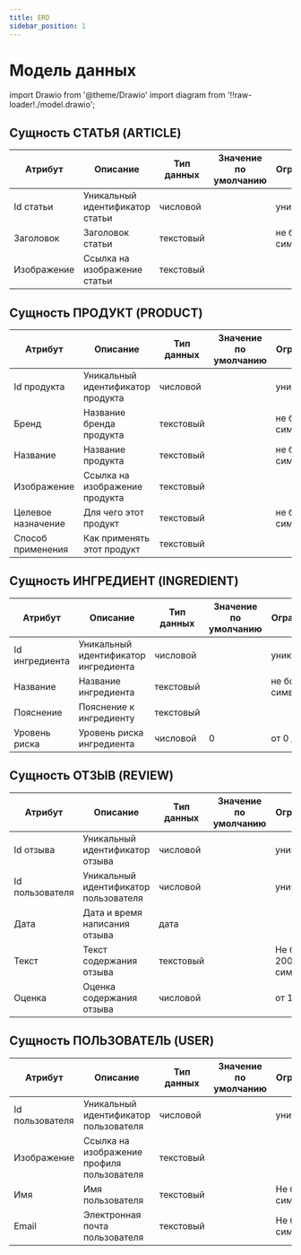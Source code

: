 ```yaml
---
title: ERD
sidebar_position: 1
---
```


# Модель данных

import Drawio from '@theme/Drawio'
import diagram from '!!raw-loader!./model.drawio';

<Drawio content={diagram} editable={false} />


## Сущность СТАТЬЯ (ARTICLE)

| Атрибут         | Описание                       | Тип данных | Значение по умолчанию | Ограничения             | Обязательность |
|------------------|--------------------------------|------------|------------------------|-------------------------|----------------|
| Id статьи       | Уникальный идентификатор статьи | числовой   |                        | уникальность            | Да             |
| Заголовок       | Заголовок статьи               | текстовый  |                        | не более 255 символов   | Да             |
| Изображение     | Ссылка на изображение статьи   | текстовый  |                        |                         | Нет            |

## Сущность ПРОДУКТ (PRODUCT)

| Атрибут            | Описание                       | Тип данных | Значение по умолчанию | Ограничения             | Обязательность |
|---------------------|--------------------------------|------------|------------------------|-------------------------|----------------|
| Id продукта        | Уникальный идентификатор продукта | числовой   |                        | уникальность            | Да             |
| Бренд              | Название бренда продукта       | текстовый  |                        | не более 255 символов   | Да             |
| Название           | Название продукта              | текстовый  |                        | не более 255 символов   | Да             |
| Изображение        | Ссылка на изображение продукта | текстовый  |                        |                         | Нет            |
| Целевое назначение | Для чего этот продукт          | текстовый  |                        | не более 255 символов   | Нет            |
| Способ применения  | Как применять этот продукт     | текстовый  |                        |                         | Нет            |

## Сущность ИНГРЕДИЕНТ (INGREDIENT)

| Атрибут         | Описание                       | Тип данных | Значение по умолчанию | Ограничения             | Обязательность |
|------------------|--------------------------------|------------|------------------------|-------------------------|----------------|
| Id ингредиента  | Уникальный идентификатор ингредиента | числовой   |                        | уникальность            | Да             |
| Название        | Название ингредиента           | текстовый  |                        | не более 255 символов   | Да             |
| Пояснение       | Пояснение к ингредиенту        | текстовый  |                        |                         | Нет            |
| Уровень риска   | Уровень риска ингредиента      | числовой   | 0                      | от 0 до 4               | Да             |

## Сущность ОТЗЫВ (REVIEW)

| Атрибут         | Описание                       | Тип данных | Значение по умолчанию | Ограничения             | Обязательность |
|------------------|--------------------------------|------------|------------------------|-------------------------|----------------|
| Id отзыва       | Уникальный идентификатор отзыва | числовой   |                        | уникальность            | Да             |
| Id пользователя | Уникальный идентификатор пользователя | числовой   |                        | уникальность            | Да             |
| Дата            | Дата и время написания отзыва  | дата       |                        |                         | Да             |
| Текст           | Текст содержания отзыва        | текстовый  |                        | Не более 2000 символов  | Нет            |
| Оценка          | Оценка содержания отзыва       | числовой   |                        | от 1 до 5               | Да             |

## Сущность ПОЛЬЗОВАТЕЛЬ (USER)

| Атрибут         | Описание                       | Тип данных | Значение по умолчанию | Ограничения             | Обязательность |
|------------------|--------------------------------|------------|------------------------|-------------------------|----------------|
| Id пользователя | Уникальный идентификатор пользователя | числовой   |                        | уникальность            | Да             |
| Изображение     | Ссылка на изображение профиля пользователя | текстовый  |                        |                         | Нет            |
| Имя             | Имя пользователя               | текстовый  |                        | Не более 100 символов   | Да             |
| Email           | Электронная почта пользователя | текстовый  |                        | Не более 100 символов   | Да             |
